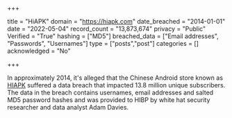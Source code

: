 +++

title = "HiAPK"
domain = "https://hiapk.com"
date_breached = "2014-01-01"
date = "2022-05-04"
record_count = "13,873,674"
privacy = "Public"
Verified = "True"
hashing = ["MD5"]
breached_data = ["Email addresses", "Passwords", "Usernames"]
type = ["posts","post"]
categories = []
acknowledged = "No"


+++


In approximately 2014, it's alleged that the Chinese Android store known as <a href="http://hiapk.com/" target="_blank" rel="noopener">HIAPK</a> suffered a data breach that impacted 13.8 million unique subscribers. The data in the breach contains usernames, email addresses and salted MD5 password hashes and was provided to HIBP by white hat security researcher and data analyst Adam Davies.


